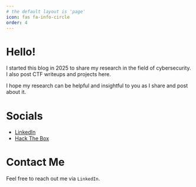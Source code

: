 ```yaml
---
# the default layout is 'page'
icon: fas fa-info-circle
order: 4
---
```


# **Hello!**

I started this blog in 2025 to share my research in the field of cybersecurity. I also post CTF writeups and projects here.

I hope my research can be helpful and insightful to you as I share and post about it.

# Socials

- [LinkedIn](https://www.linkedin.com/in/andrew-adams-894668293/)
- [Hack The Box](https://app.hackthebox.com/profile/1568808)

# Contact Me

Feel free to reach out me via `LinkedIn`.

